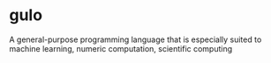 # gulo
A general-purpose programming language that is especially suited to machine learning, numeric computation, scientific computing
